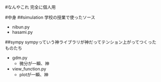 #なんやこれ
完全に個人用

#中身
##simulation
学校の授業で使ったソース
* nibun.py
* hasami.py

##sympy
sympyっていう神ライブラリが神だってテンション上がってつくったものたち
* gdm.py
  * 微分が一瞬、神
* view_function.py
  * plotが一瞬、神
